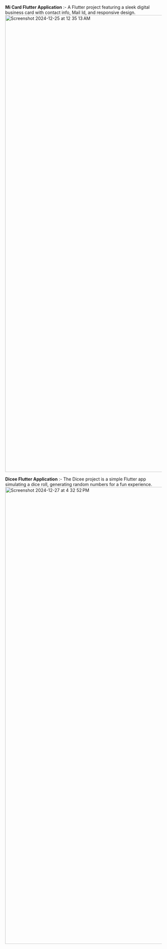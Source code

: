 **Mi Card Flutter Application** :- A Flutter project featuring a sleek digital business card with contact info, Mail Id, and responsive design.
<img width="1470" alt="Screenshot 2024-12-25 at 12 35 13 AM" src="https://github.com/user-attachments/assets/6970d81a-61fe-4fcb-8689-af03e5284b28" />

**Dicee Flutter Application** :- The Dicee project is a simple Flutter app simulating a dice roll, generating random numbers for a fun experience.
<img width="1470" alt="Screenshot 2024-12-27 at 4 32 52 PM" src="https://github.com/user-attachments/assets/db93d105-0a10-4594-b9c9-5502615c3302" />
